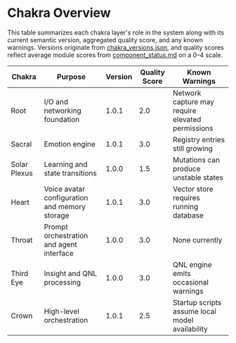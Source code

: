 # Chakra Overview

This table summarizes each chakra layer's role in the system along with its current semantic version, aggregated quality score, and any known warnings. Versions originate from [chakra_versions.json](chakra_versions.json), and quality scores reflect average module scores from [component_status.md](component_status.md) on a 0–4 scale.

| Chakra | Purpose | Version | Quality Score | Known Warnings |
| --- | --- | --- | --- | --- |
| Root | I/O and networking foundation | 1.0.1 | 2.0 | Network capture may require elevated permissions |
| Sacral | Emotion engine | 1.0.1 | 3.0 | Registry entries still growing |
| Solar Plexus | Learning and state transitions | 1.0.0 | 1.5 | Mutations can produce unstable states |
| Heart | Voice avatar configuration and memory storage | 1.0.1 | 3.0 | Vector store requires running database |
| Throat | Prompt orchestration and agent interface | 1.0.0 | 3.0 | None currently |
| Third Eye | Insight and QNL processing | 1.0.0 | 3.0 | QNL engine emits occasional warnings |
| Crown | High-level orchestration | 1.0.1 | 2.5 | Startup scripts assume local model availability |
